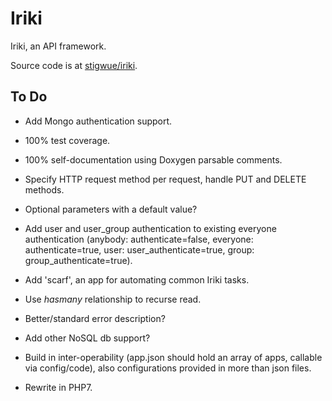 
# Iriki

Iriki, an API framework.

Source code is at [stigwue/iriki](https://github.com/stigwue/iriki).

## To Do

* Add Mongo authentication support.

* 100% test coverage.

* 100% self-documentation using Doxygen parsable comments.

* Specify HTTP request method per request, handle PUT and DELETE methods.

* Optional parameters with a default value?

* Add user and user_group authentication to existing everyone authentication (anybody: authenticate=false, everyone: authenticate=true, user: user_authenticate=true, group: group_authenticate=true).

* Add 'scarf', an app for automating common Iriki tasks.

* Use _hasmany_ relationship to recurse read.

* Better/standard error description?

* Add other NoSQL db support?

* Build in inter-operability (app.json should hold an array of apps, callable via config/code), also configurations provided in more than json files.

* Rewrite in PHP7.
